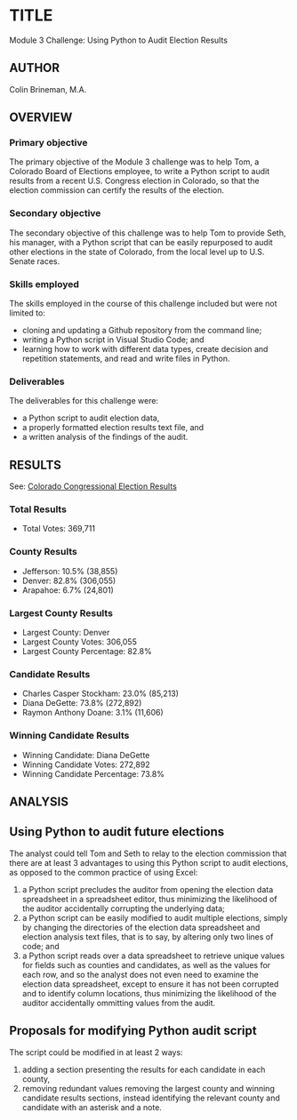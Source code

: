 # TITLE
Module 3 Challenge: Using Python to Audit Election Results

## AUTHOR
Colin Brineman, M.A.

## OVERVIEW

### Primary objective
The primary objective of the Module 3 challenge was to help Tom, a Colorado Board of Elections employee, to write a Python script to audit results from a recent U.S. Congress election in Colorado, so that the election commission can certify the results of the election.

### Secondary objective
The secondary objective of this challenge was to help Tom to provide Seth, his manager,  with a Python script that can be easily repurposed to audit other elections in the state of Colorado, from the local level up to U.S. Senate races.

### Skills employed
The skills employed in the course of this challenge included but were not limited to:
- cloning and updating a Github repository from the command line;
- writing a Python script in Visual Studio Code; and
- learning how to work with different data types, create decision and repetition statements, and read and write files in Python.

### Deliverables
The deliverables for this challenge were:
- a Python script to audit election data,
- a properly formatted election results text file, and
- a written analysis of the findings of the audit.

## RESULTS
See: [Colorado Congressional Election Results](/resources/election_analysis.txt)

### Total Results
- Total Votes: 369,711

### County Results
- Jefferson: 10.5% (38,855)
- Denver: 82.8% (306,055)
- Arapahoe: 6.7% (24,801)

### Largest County Results
- Largest County: Denver
- Largest County Votes: 306,055
- Largest County Percentage: 82.8%

### Candidate Results
- Charles Casper Stockham: 23.0% (85,213)
- Diana DeGette: 73.8% (272,892)
- Raymon Anthony Doane: 3.1% (11,606)

### Winning Candidate Results
- Winning Candidate: Diana DeGette
- Winning Candidate Votes: 272,892
- Winning Candidate Percentage: 73.8%

## ANALYSIS

## Using Python to audit future elections
The analyst could tell Tom and Seth to relay to the election commission that there are at least 3 advantages to using this Python script to audit elections, as opposed to the common practice of using Excel:
1. a Python script precludes the auditor from opening the election data spreadsheet in a spreadsheet editor, thus minimizing the likelihood of the auditor accidentally corrupting the underlying data;
2. a Python script can be easily modified to audit multiple elections, simply by changing the directories of the election data spreadsheet and election analysis text files, that is to say, by altering only two lines of code; and
3. a Python script reads over a data spreadsheet to retrieve unique values for fields such as counties and candidates, as well as the values for each row, and so the analyst does not even need to examine the election data spreadsheet, except to ensure it has not been corrupted and to identify column locations, thus minimizing the likelihood of the auditor accidentally ommitting values from the audit.

## Proposals for modifying Python audit script
The script could be modified in at least 2 ways:
1. adding a section presenting the results for each candidate in each county,
2. removing redundant values removing the largest county and winning candidate results sections, instead identifying the relevant county and candidate with an asterisk and a note.
